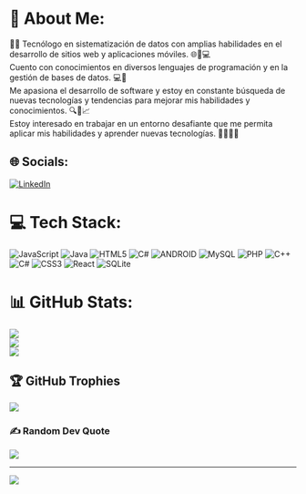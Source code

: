 # 💫 About Me:

👨‍💻 Tecnólogo en sistematización de datos con amplias habilidades en el desarrollo de sitios web y aplicaciones móviles. 🌐📱💻  <br>
Cuento con conocimientos en diversos lenguajes de programación y en la gestión de bases de datos. 💻💾   <br>
Me apasiona el desarrollo de software y estoy en constante búsqueda de nuevas tecnologías y tendencias para mejorar mis habilidades y conocimientos. 🔍🚀📈    <br>
Estoy interesado en trabajar en un entorno desafiante que me permita aplicar mis habilidades y aprender nuevas tecnologías. 💪👨‍🎓👀  <br>


## 🌐 Socials:
[![LinkedIn](https://img.shields.io/badge/LinkedIn-%230077B5.svg?logo=linkedin&logoColor=white)](https://linkedin.com/in/jose-luis-hernandez-claros/) 

# 💻 Tech Stack:
![JavaScript](https://img.shields.io/badge/javascript-%23323330.svg?style=for-the-badge&logo=javascript&logoColor=%23F7DF1E) ![Java](https://img.shields.io/badge/java-%23ED8B00.svg?style=for-the-badge&logo=java&logoColor=white) ![HTML5](https://img.shields.io/badge/html5-%23E34F26.svg?style=for-the-badge&logo=html5&logoColor=white) ![C#](https://img.shields.io/badge/c%23-%23239120.svg?style=for-the-badge&logo=c-sharp&logoColor=white) ![ANDROID](https://img.shields.io/badge/android-%2320232a.svg?style=for-the-badge&logo=android&logoColor=%a4c639) ![MySQL](https://img.shields.io/badge/mysql-%2300f.svg?style=for-the-badge&logo=mysql&logoColor=white) ![PHP](https://img.shields.io/badge/php-%23777BB4.svg?style=for-the-badge&logo=php&logoColor=white) ![C++](https://img.shields.io/badge/c++-%2300599C.svg?style=for-the-badge&logo=c%2B%2B&logoColor=white) ![C#](https://img.shields.io/badge/c%23-%23239120.svg?style=for-the-badge&logo=c-sharp&logoColor=white) ![CSS3](https://img.shields.io/badge/css3-%231572B6.svg?style=for-the-badge&logo=css3&logoColor=white) ![React](https://img.shields.io/badge/react-%2320232a.svg?style=for-the-badge&logo=react&logoColor=%2361DAFB) ![SQLite](https://img.shields.io/badge/sqlite-%2307405e.svg?style=for-the-badge&logo=sqlite&logoColor=white)
# 📊 GitHub Stats:
![](https://github-readme-stats.vercel.app/api?username=joseluishernandezclaros&theme=dark&hide_border=false&include_all_commits=true&count_private=false)<br/>
![](https://github-readme-streak-stats.herokuapp.com/?user=joseluishernandezclaros&theme=dark&hide_border=false)<br/>
![](https://github-readme-stats.vercel.app/api/top-langs/?username=joseluishernandezclaros&theme=dark&hide_border=false&include_all_commits=true&count_private=false&layout=compact)

## 🏆 GitHub Trophies
![](https://github-profile-trophy.vercel.app/?username=joseluishernandezclaros&theme=discord&no-frame=false&no-bg=false&margin-w=4)

### ✍️ Random Dev Quote
![](https://quotes-github-readme.vercel.app/api?type=horizontal&theme=radical)

---
[![](https://visitcount.itsvg.in/api?id=joseluishernandezclaros&icon=0&color=0)](https://visitcount.itsvg.in)

<!-- Proudly created with GPRM ( https://gprm.itsvg.in ) -->
